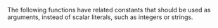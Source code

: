 The following functions have related constants that should be used as arguments, instead of scalar literals, such as integers or strings.

<?php

// The file is read and new lines are ignored.
$lines = file('file.txt', FILE_IGNORE_NEW_LINES)

// What is this doing, with 2 ? 
$lines = file('file.txt', 2);

?>


